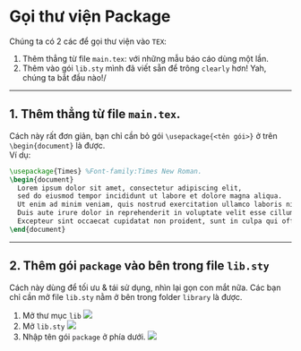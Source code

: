 # Gọi thư viện Package
Chúng ta có 2 các để gọi thư viện vào `TEX`:
  1. Thêm thẳng từ file `main.tex`: với những mẫu báo cáo dùng một lần.
  2. Thêm vào gói `lib.sty` mình đã viết sẵn để trông `clearly` hơn!
Yah, chúng ta bắt đầu nào!/
---
## 1. Thêm thẳng từ file `main.tex`.
Cách này rất đơn giản, bạn chỉ cần bỏ gói `\usepackage{<tên gói>}` ở trên `\begin{document}` là được.\
Ví dụ:
```tex
\usepackage{Times} %Font-family:Times New Roman.
\begin{document}
  Lorem ipsum dolor sit amet, consectetur adipiscing elit,
  sed do eiusmod tempor incididunt ut labore et dolore magna aliqua.
  Ut enim ad minim veniam, quis nostrud exercitation ullamco laboris nisi ut aliquip ex ea commodo consequat.
  Duis aute irure dolor in reprehenderit in voluptate velit esse cillum dolore eu fugiat nulla pariatur.
  Excepteur sint occaecat cupidatat non proident, sunt in culpa qui officia deserunt mollit anim id est laborum.
\end{document}
```
---
## 2. Thêm gói `package` vào bên trong file `lib.sty`
Cách này dùng để tối ưu & tái sử dụng, nhìn lại gọn con mắt nữa. Các bạn chỉ cần mở file `lib.sty` nằm ở bên trong folder `library` là được.
1. Mở thư mục `lib`
![](https://scontent.xx.fbcdn.net/v/t1.15752-9/126816144_403465127358325_4090312606682937689_n.png?_nc_cat=106&ccb=2&_nc_sid=58c789&_nc_ohc=NIk-Ba51lhEAX-MoTm0&_nc_ad=z-m&_nc_cid=0&_nc_ht=scontent.xx&oh=7ab47ad9451590b3136067941a03cd44&oe=5FDCD7CB)
2. Mở `lib.sty`
![](https://scontent.xx.fbcdn.net/v/t1.15752-9/126844480_825448784906119_3612541100103478620_n.png?_nc_cat=105&ccb=2&_nc_sid=58c789&_nc_ohc=slOp474ixp8AX9DVOD6&_nc_ad=z-m&_nc_cid=0&_nc_ht=scontent.xx&oh=26a1f4344244727a2a85bbc76e19bc21&oe=5FDC7676)
3. Nhập tên gói `package` ở phía dưới.
![](https://scontent.xx.fbcdn.net/v/t1.15752-9/126616135_2793982420847890_5302460179283652744_n.png?_nc_cat=103&ccb=2&_nc_sid=58c789&_nc_ohc=kVyWMBt8VtgAX8Ie6mQ&_nc_oc=AQmmfnIkzeP2LktD0gt2aw2Uknnl94CBet5De-XW4XIw2aLQ2cORK02bEwveN4wAcmcK82Jyccp-GxthJCpYyGpM&_nc_ad=z-m&_nc_cid=0&_nc_ht=scontent.xx&oh=b5313c71d1a467fe8686fa23f66b2f2a&oe=5FDE4E59)
